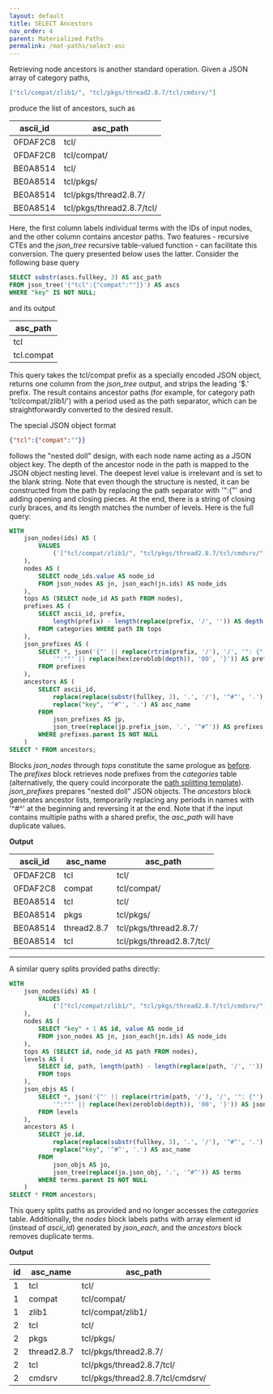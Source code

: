 ```yaml
---
layout: default
title: SELECT Ancestors
nav_order: 4
parent: Materialized Paths
permalink: /mat-paths/select-asc
---
```


Retrieving node ancestors is another standard operation. Given a JSON array of category paths,

~~~json
["tcl/compat/zlib1/", "tcl/pkgs/thread2.8.7/tcl/cmdsrv/"]
~~~

produce the list of ancestors, such as

| ascii_id | asc_path                  |
|----------|---------------------------|
| 0FDAF2C8 | tcl/                      |
| 0FDAF2C8 | tcl/compat/               |
| BE0A8514 | tcl/                      |
| BE0A8514 | tcl/pkgs/                 |
| BE0A8514 | tcl/pkgs/thread2.8.7/     |
| BE0A8514 | tcl/pkgs/thread2.8.7/tcl/ |

Here, the first column labels individual terms with the IDs of input nodes, and the other column contains ancestor paths. Two features - recursive CTEs and the *json_tree* recursive table-valued function - can facilitate this conversion. The query presented below uses the latter. Consider the following base query

~~~sql
SELECT substr(ascs.fullkey, 3) AS asc_path
FROM json_tree('{"tcl":{"compat":""}}') AS ascs
WHERE "key" IS NOT NULL;
~~~

and its output

| asc_path   |
|------------|
| tcl        |
| tcl.compat |

This query takes the tcl/compat prefix as a specially encoded JSON object, returns one column from the *json_tree* output, and strips the leading '$.' prefix. The result contains ancestor paths (for example, for category path 'tcl/compat/zlib1/') with a period used as the path separator, which can be straightforwardly converted to the desired result.

The special JSON object format

~~~json
{"tcl":{"compat":""}}
~~~

follows the "nested doll" design, with each node name acting as a JSON object key. The depth of the ancestor node in the path is mapped to the JSON object nesting level. The deepest level value is irrelevant and is set to the blank string. Note that even though the structure is nested, it can be constructed from the path by replacing the path separator with '":{"' and adding opening and closing pieces. At the end, there is a string of closing curly braces, and its length matches the number of levels. Here is the full query:

~~~sql
WITH
    json_nodes(ids) AS (
        VALUES
            ('["tcl/compat/zlib1/", "tcl/pkgs/thread2.8.7/tcl/cmdsrv/"]')
    ), 
    nodes AS (
        SELECT node_ids.value AS node_id
        FROM json_nodes AS jn, json_each(jn.ids) AS node_ids
    ),
    tops AS (SELECT node_id AS path FROM nodes),
    prefixes AS (
        SELECT ascii_id, prefix,
            length(prefix) - length(replace(prefix, '/', '')) AS depth
        FROM categories WHERE path IN tops
    ),    
    json_prefixes AS (
        SELECT *, json('{"' || replace(rtrim(prefix, '/'), '/', '": {"') ||
            '":""' || replace(hex(zeroblob(depth)), '00', '}')) AS prefix_json
        FROM prefixes
    ),
    ancestors AS (
        SELECT ascii_id,
            replace(replace(substr(fullkey, 3), '.', '/'), '^#^', '.') || '/' AS asc_path,
            replace("key", '^#^', '.') AS asc_name
        FROM
            json_prefixes AS jp,
            json_tree(replace(jp.prefix_json, '.', '^#^')) AS prefixes
        WHERE prefixes.parent IS NOT NULL
    )
SELECT * FROM ancestors;
~~~

Blocks *json_nodes* through *tops* constitute the same prologue as [before](select-desc#prologue). The *prefixes* block retrieves node prefixes from the *categories* table (alternatively, the query could incorporate the [path splitting template](../patterns/split-dsv#Split-Path)). *json_prefixes* prepares "nested doll" JSON objects. The *ancestors* block generates ancestor lists, temporarily replacing any periods in names with '^#^'  at the beginning and reversing it at the end. Note that if the input contains multiple paths with a shared prefix, the *asc_path* will have duplicate values.

**Output**

| ascii_id | asc_name    | asc_path                  |
|----------|-------------|---------------------------|
| 0FDAF2C8 | tcl         | tcl/                      |
| 0FDAF2C8 | compat      | tcl/compat/               |
| BE0A8514 | tcl         | tcl/                      |
| BE0A8514 | pkgs        | tcl/pkgs/                 |
| BE0A8514 | thread2.8.7 | tcl/pkgs/thread2.8.7/     |
| BE0A8514 | tcl         | tcl/pkgs/thread2.8.7/tcl/ |

---

A similar query splits provided paths directly:

~~~sql
WITH
    json_nodes(ids) AS (
        VALUES
            ('["tcl/compat/zlib1/", "tcl/pkgs/thread2.8.7/tcl/cmdsrv/"]')
    ), 
    nodes AS (
        SELECT "key" + 1 AS id, value AS node_id
        FROM json_nodes AS jn, json_each(jn.ids) AS node_ids
    ),
    tops AS (SELECT id, node_id AS path FROM nodes),
    levels AS (
        SELECT id, path, length(path) - length(replace(path, '/', '')) AS depth
        FROM tops
    ),
    json_objs AS (
        SELECT *, json('{"' || replace(rtrim(path, '/'), '/', '": {"') ||
            '":""' || replace(hex(zeroblob(depth)), '00', '}')) AS json_obj
        FROM levels
    ),
    ancestors AS (
        SELECT jo.id,
            replace(replace(substr(fullkey, 3), '.', '/'), '^#^', '.') || '/' AS asc_path,
            replace("key", '^#^', '.') AS asc_name
        FROM
            json_objs AS jo,
            json_tree(replace(jo.json_obj, '.', '^#^')) AS terms
        WHERE terms.parent IS NOT NULL
    )
SELECT * FROM ancestors;
~~~

This query splits paths as provided and no longer accesses the *categories* table. Additionally, the *nodes* block labels paths with array element id (instead of *ascii_id*) generated by *json_each*, and the *ancestors* block removes duplicate terms.

**Output**

| id | asc_name    | asc_path                         |
|----|-------------|----------------------------------|
| 1  | tcl         | tcl/                             |
| 1  | compat      | tcl/compat/                      |
| 1  | zlib1       | tcl/compat/zlib1/                |
| 2  | tcl         | tcl/                             |
| 2  | pkgs        | tcl/pkgs/                        |
| 2  | thread2.8.7 | tcl/pkgs/thread2.8.7/            |
| 2  | tcl         | tcl/pkgs/thread2.8.7/tcl/        |
| 2  | cmdsrv      | tcl/pkgs/thread2.8.7/tcl/cmdsrv/ |
